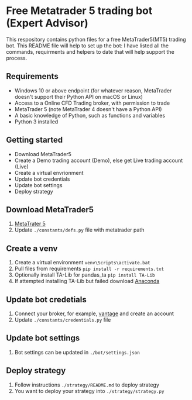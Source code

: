 # Free Metatrader 5 trading bot (Expert Advisor)
This respository contains python files for a free MetaTrader5(MT5) trading bot. This README file will help to set up the bot: I have listed all the commands, requirments and helpers to date that will help support the process. 

## Requirements 
- Windows 10 or above endpoint (for whatever reason, MetaTrader doesn't support their Python API on macOS or Linux)
- Access to a Online CFD Trading broker, with permission to trade
- MetaTrader 5 (note MetaTrader 4 doesn't have a Python API)
- A basic knowledge of Python, such as functions and variables
- Python 3 installed

## Getting started
- Download MetaTrader5
- Create a Demo trading account (Demo), else get Live trading account (Live)
- Create a virtual envrionment
- Update bot credentials
- Update bot settings
- Deploy strategy 

## Download MetaTrader5
1. [MetaTrater 5](https://www.metatrader5.com/en/download)
2. Update `./constants/defs.py` file with metatrader path

## Create a venv 
1. Create a virtual environment 
`venv\Scripts\activate.bat`
2. Pull files from requirements 
`pip install -r requirements.txt`
3. Optionally install TA-Lib for pandas_ta
`pip install TA-Lib`
4. If attempted installing TA-Lib but failed download [Anaconda](https://www.anaconda.com/)

## Update bot credetials
1. Connect your broker, for example, [vantage](https://secure.vantagemarkets.com/login) and create an account 
2. Update `./constants/credentials.py` file 

## Update bot settings
1. Bot settings can be updated in `./bot/settings.json`

## Deploy strategy
1. Follow instructions `./strategy/README.md` to deploy strategy
2. You want to deploy your strategy into `./strategy/strategy.py`
